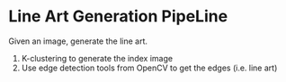 # Line Art Generation PipeLine
Given an image, generate the line art. 
1. K-clustering to generate the index image
2. Use edge detection tools from OpenCV to get the edges (i.e. line art)
